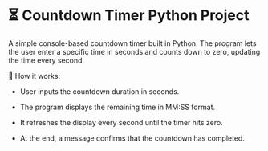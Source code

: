 # ⏳ Countdown Timer Python Project

A simple console-based countdown timer built in Python. The program lets the user enter a specific time in seconds and counts down to zero, updating the time every second.

📌 How it works:

- User inputs the countdown duration in seconds.

- The program displays the remaining time in MM:SS format.

- It refreshes the display every second until the timer hits zero.

- At the end, a message confirms that the countdown has completed.
